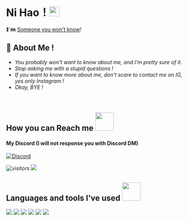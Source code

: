 # **Ni Hao**！<img src="https://user-images.githubusercontent.com/5679180/79618120-0daffb80-80be-11ea-819e-d2b0fa904d07.gif" width="27px"> 

𝗜'𝗺 [Someone you won't know](https://instagram.com/_Miichxael)!

## 🧐 About Me !

- *You probably won't want to know about me, and I'm pretty sure of it.*
- *Stop asking me with a stupid questions !*
- *If you want to know more about me, don't scare to contact me on IG, yes only Instagram !*
- *Okay, BYE !*  
<br>

## How you can Reach me <img src="https://media0.giphy.com/media/jqNPzdTTxQfOgOqpO4/source.gif" width="50"></h2>

#### My Discord (I will not response you with Discord DM)
[![Discord](https://discord.c99.nl/widget/theme-3/388632658797658113.png)](https://discord.com/users/388632658797658113)

![visitors](https://visitor-badge.laobi.icu/badge?page_id=Miichxael)
<img src="https://img.shields.io/badge/-__miichxael-purple?style=flat-square&logo=instagram&logoColor=white&link=https://www.instagram.com/_miichxael/"/>
 
## Languages and tools I've used <img src="https://media.giphy.com/media/VgCDAzcKvsR6OM0uWg/giphy.gif" width="50"></h2>
<img src="https://img.shields.io/badge/-java-E34A86?style=flat-square&logo=java"/>
<img src="https://img.shields.io/badge/-typescript-E34A86?style=flat-square&logo=ts"/>
<img src="https://img.shields.io/badge/-Nodejs-43853d?style=flat-square&logo=Node.js&logoColor=white"/>
<img src="https://img.shields.io/badge/-NPM-CB3837?style=flat-square&logo=npm&logoColor=whitee"/>
<img src="https://img.shields.io/badge/-MongoDB-13aa52?style=flat-square&logo=mongodb&logoColor=white"/>
<img src="https://img.shields.io/badge/-Vercel-ffffff?style=flat-square&logo=vercel&logoColor=black"/>

